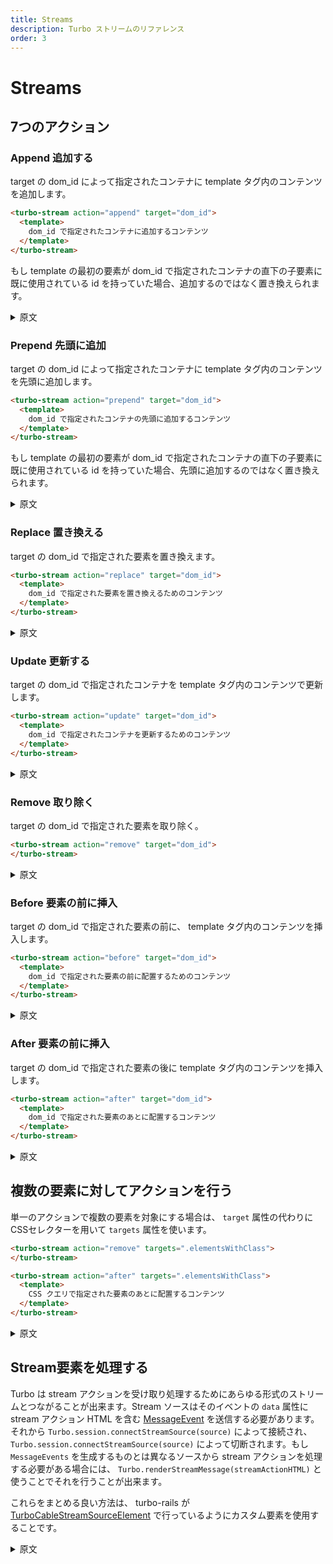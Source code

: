 ```yaml
---
title: Streams
description: Turbo ストリームのリファレンス
order: 3
---
```


# Streams


## 7つのアクション

### Append 追加する
target の dom_id によって指定されたコンテナに template タグ内のコンテンツを追加します。

```html
<turbo-stream action="append" target="dom_id">
  <template>
    dom_id で指定されたコンテナに追加するコンテンツ
  </template>
</turbo-stream>
```

もし template の最初の要素が dom_id で指定されたコンテナの直下の子要素に既に使用されている id を持っていた場合、追加するのではなく置き換えられます。

<details>
<summary>原文</summary>

## The seven actions

### Append

Appends the content within the template tag to the container designated by the target dom id.

If the template’s first element has an id that is already used by a direct child inside the container targeted by dom_id, it is replaced instead of appended.
</details>

### Prepend 先頭に追加

target の dom_id によって指定されたコンテナに template タグ内のコンテンツを先頭に追加します。

```html
<turbo-stream action="prepend" target="dom_id">
  <template>
    dom_id で指定されたコンテナの先頭に追加するコンテンツ
  </template>
</turbo-stream>
```

もし template の最初の要素が dom_id で指定されたコンテナの直下の子要素に既に使用されている id を持っていた場合、先頭に追加するのではなく置き換えられます。

<details>
<summary>原文</summary>

### Prepend

Prepends the content within the template tag to the container designated by the target dom id.

If the template’s first element has an id that is already used by a direct child inside the container targeted by dom_id, it is replaced instead of prepended.
</details>

### Replace 置き換える

target の dom_id で指定された要素を置き換えます。

```html
<turbo-stream action="replace" target="dom_id">
  <template>
    dom_id で指定された要素を置き換えるためのコンテンツ
  </template>
</turbo-stream>
```

<details>
<summary>原文</summary>

### Replace 

Replaces the element designated by the target dom id.
</details>

### Update 更新する

target の dom_id で指定されたコンテナを template タグ内のコンテンツで更新します。

```html
<turbo-stream action="update" target="dom_id">
  <template>
    dom_id で指定されたコンテナを更新するためのコンテンツ
  </template>
</turbo-stream>
```

<details>
<summary>原文</summary>

### Update

Updates the content within the template tag to the container designated by the target dom id.
</details>

### Remove 取り除く

target の dom_id で指定された要素を取り除く。

```html
<turbo-stream action="remove" target="dom_id">
</turbo-stream>
```

<details>
<summary>原文</summary>

### Remove

Removes the element designated by the target dom id.
</details>

### Before 要素の前に挿入

target の dom_id で指定された要素の前に、 template タグ内のコンテンツを挿入します。

```html
<turbo-stream action="before" target="dom_id">
  <template>
    dom_id で指定された要素の前に配置するためのコンテンツ
  </template>
</turbo-stream>
```

<details>
<summary>原文</summary>

### Before

Inserts the content within the template tag before the element designated by the target dom id.
</details>

### After 要素の前に挿入

target の dom_id で指定された要素の後に template タグ内のコンテンツを挿入します。

```html
<turbo-stream action="after" target="dom_id">
  <template>
    dom_id で指定された要素のあとに配置するコンテンツ
  </template>
</turbo-stream>
```

<details>
<summary>原文</summary>

### After

Inserts the content within the template tag after the element designated by the target dom id.
</details>

## 複数の要素に対してアクションを行う

単一のアクションで複数の要素を対象にする場合は、 `target` 属性の代わりにCSSセレクターを用いて `targets` 属性を使います。

```html
<turbo-stream action="remove" targets=".elementsWithClass">
</turbo-stream>

<turbo-stream action="after" targets=".elementsWithClass">
  <template>
    CSS クエリで指定された要素のあとに配置するコンテンツ
  </template>
</turbo-stream>
```

<details>
<summary>原文</summary>

## Targeting Multiple Elements

To target multiple elements with a single action, use the targets attribute with a CSS query selector instead of the target attribute.
</details>

## Stream要素を処理する

Turbo は stream アクションを受け取り処理するためにあらゆる形式のストリームとつながることが出来ます。Stream ソースはそのイベントの `data` 属性に stream アクション HTML を含む [MessageEvent](https://developer.mozilla.org/ja/docs/Web/API/MessageEvent) を送信する必要があります。それから `Turbo.session.connectStreamSource(source)` によって接続され、 `Turbo.session.connectStreamSource(source)` によって切断されます。もし `MessageEvents` を生成するものとは異なるソースから stream アクションを処理する必要がある場合には、 `Turbo.renderStreamMessage(streamActionHTML)` と使うことでそれを行うことが出来ます。

これらをまとめる良い方法は、 turbo-rails が [TurboCableStreamSourceElement](https://github.com/hotwired/turbo-rails/blob/main/app/javascript/turbo/cable_stream_source_element.js) で行っているようにカスタム要素を使用することです。

<details>
<summary>原文</summary>

## Processing Stream Elements

Turbo can connect to any form of stream to receive and process stream actions. A stream source must dispatch MessageEvent messages that contain the stream action HTML in the data attribute of that event. It’s then connected by Turbo.session.connectStreamSource(source) and disconnected via Turbo.session.disconnectStreamSource(source). If you need to process stream actions from different source than something producing MessageEvents, you can use Turbo.renderStreamMessage(streamActionHTML) to do so.

A good way to wrap all this together is by using a custom element, like turbo-rails does with TurboCableStreamSourceElement.
</details>

